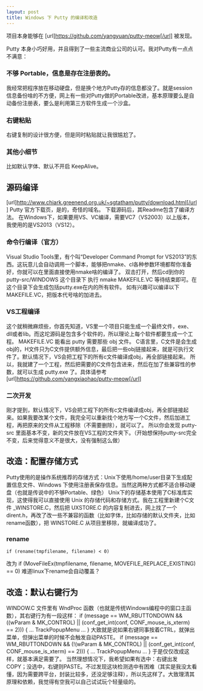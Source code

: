 ```yaml
---
layout: post
title: Windows 下 Putty 的编译和改造
---
```


项目本身能够在 [url]https://github.com/yangyuan/putty-meow[/url] 被发现。

Putty 本身小巧好用，并且得到了一些主流商业公司的认可。我对Putty有一点点不满意：
### 不够 Portable，信息是存在注册表的。
我经常把程序放在移动硬盘，但是换个地方Putty存的信息都没了。就是session信息备份啥的不方便，网上有一些对Putty做的Portable改进，基本原理要么是自动备份注册表，要么是利用第三方软件生成一个沙盒。
### 右键粘贴
右键复制的设计很方便，但是同时粘贴就让我很尴尬了。
### 其他小细节
比如默认字体、默认不开启 KeepAlive。

源码编译
----
[url]http://www.chiark.greenend.org.uk/~sgtatham/putty/download.html[/url] Putty 官方下载页，是的，奇怪的域名。
下载源码后，其Readme包含了编译方法。
在Windows下，如果要用VS、VC编译，需要VC7（VS2003）以上版本，我使用的是VS2013（VS12）。
### 命令行编译（官方）
Visual Studio Tools里，有个叫“Developer Command Prompt for VS2013”的东西。这玩意儿会自动调用一个脚本，能够把nmake、cl各种参数环境都帮你准备好，你就可以在里面直接使用nmake啥的编译了。
双击打开，然后cd到你的 putty-src/WINDOWS 这个目录下
执行 nmake MAKEFILE.VC 等待结束即可。在这个目录下会生成包括putty.exe在内的所有软件。
如有兴趣可以编译以下 MAKEFILE.VC，把版本代号啥的加进去。
### VS工程编译
这个就稍微麻烦些，你首先知道，VS里一个项目只能生成一个最终文件，exe、dll或者lib。而这坨源码是包含多个软件的，所以理论上每个软件都要生成一个工程。
MAKEFILE.VC 能看出 putty 需要那些 obj 文件。
C语言里，C文件是会生成obj的，H文件只为C文件提供额外信息，最后把一些obj链接起来，就是可执行文件了。默认情况下，VS会把工程下的所有c文件编译成obj，再全部链接起来。
所以，我就建了一个工程，然后把需要的C文件包含进来，然后在加了些兼容性的参数，就可以生成 putty.exe 了。具体请参考 [url]https://github.com/yangxiaohao/putty-meow[/url]
### 二次开发
刚才提到，默认情况下，VS会把工程下的所有c文件编译成obj，再全部链接起来。如果我要改某个文件，我完全可以重新找个地方写一个C文件，然后加进工程，再把原来的文件从工程移除（不需要删除），就可以了。
所以你会发现 putty-src 里面基本不变，新的文件放在VS工程的文件夹下。（开始想保持putty-src完全不变，后来觉得意义不是很大，没有强制这么做）

改造：配置存储方式
----
Putty使用的是操作系统推荐的存储方式：Unix下使用/home/user目录下生成配置信息文件、Windows 下使用注册表保存信息。当然这两种方式都不适合移动硬盘（也就是传说中的不够Portable、绿色）
Unix下的存储基本使用了C标准库实现，这使得我可以直接使用 Unix 的存储代码和存储方式。我在工程里新建个C文件 _WINSTORE.C，然后把 UXSTORE.C 的内容复制进去，网上找了一个 dirent.h，再改了改一些不兼容的函数（比如字体，比如存储的默认文件夹，比如rename函数），把 WINSTORE.C 从项目里移除，就编译成功了。
### rename
	if (rename(tmpfilename, filename) < 0)
改为
	if (MoveFileEx(tmpfilename, filename, MOVEFILE_REPLACE_EXISTING) == 0)
难道linux下rename会自动覆盖？

改造：默认右键行为
----
WINDOW.C 文件里有 WndProc 函数（也就是传统Windows编程中的窗口主函数），其右键行为有一段这样：
	if (message == WM_RBUTTONDOWN &&
		((wParam & MK_CONTROL) ||
		(conf_get_int(conf, CONF_mouse_is_xterm) == 2))) {
		...
		TrackPopupMenu
		...
	}
大致就是说如果右键同事按着CTRL，就弹出菜单，但弹出菜单的时候不会触发自动PASTE。
	if (message == WM_RBUTTONDOWN &&
		(!(wParam & MK_CONTROL) ||
		(conf_get_int(conf, CONF_mouse_is_xterm) == 2))) {
		...
		TrackPopupMenu
		...
	}
于是仅仅改成这样，就基本满足需要了。
当然理想情况下，我希望如果有选中：右键出发COPY；没选中，右键则PASTE。不过发现这块检测选中有困难（其实是我没太看懂，因为需要跨平台，封装比较多，还没足够注释），所以先这样了。大致理清其原理和依赖，我觉得有空我可以自己试试玩个轻量级的。
